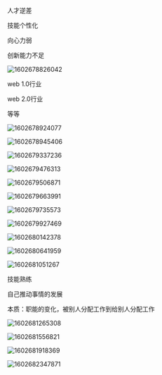 人才逆差

技能个性化

向心力弱



创新能力不足



![1602678826042](C:\Users\Administrator\AppData\Roaming\Typora\typora-user-images\1602678826042.png)



web 1.0行业

web 2.0行业

等等



![1602678924077](C:\Users\Administrator\AppData\Roaming\Typora\typora-user-images\1602678924077.png)



![1602678945406](C:\Users\Administrator\AppData\Roaming\Typora\typora-user-images\1602678945406.png)



![1602679337236](C:\Users\Administrator\AppData\Roaming\Typora\typora-user-images\1602679337236.png)



![1602679476313](C:\Users\Administrator\AppData\Roaming\Typora\typora-user-images\1602679476313.png)

![1602679506871](C:\Users\Administrator\AppData\Roaming\Typora\typora-user-images\1602679506871.png)



![1602679663991](C:\Users\Administrator\AppData\Roaming\Typora\typora-user-images\1602679663991.png)

![1602679735573](C:\Users\Administrator\AppData\Roaming\Typora\typora-user-images\1602679735573.png)

![1602679927469](C:\Users\Administrator\AppData\Roaming\Typora\typora-user-images\1602679927469.png)

![1602680142378](C:\Users\Administrator\AppData\Roaming\Typora\typora-user-images\1602680142378.png)

![1602680641959](C:\Users\Administrator\AppData\Roaming\Typora\typora-user-images\1602680641959.png)

![1602681051267](C:\Users\Administrator\AppData\Roaming\Typora\typora-user-images\1602681051267.png)

技能熟练

自己推动事情的发展

本质：职能的变化，被别人分配工作到给别人分配工作

![1602681265308](C:\Users\Administrator\AppData\Roaming\Typora\typora-user-images\1602681265308.png)

![1602681556821](C:\Users\Administrator\AppData\Roaming\Typora\typora-user-images\1602681556821.png)

![1602681918369](C:\Users\Administrator\AppData\Roaming\Typora\typora-user-images\1602681918369.png)

![1602682347871](C:\Users\Administrator\Desktop\%5CUsers%5CAdministrator%5CAppData%5CRoaming%5CTypora%5Ctypora-user-images%5C1602682347871.png)



